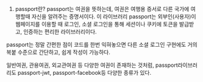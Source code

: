 1. passport란?
passport는 여권을 뜻하는데, 여권은 여행용 증서로 다른 국가에 여행할때 자신을 알려주는 증명서이다. 이 라이브러리 passport는 외부인(사용자)이 웹페이지를 이용할 때 로그인, 소셜 로그인을 통해 세션이나 쿠키에 토큰을 발급받고, 인증하는 편리한 라이브러리이다.

passport는 정말 간편한 점이 코드를 한번 익혀놓으면 다른 소셜 로그인 구현에도 거의 복붙 수준으로 간단하고, 쉽게 작성이 가능하다.

일반여권, 관용여권, 외교관여권 등 다양한 여권이 존재하는 것처럼, passport라이브러리도 passport-jwt, passport-facebook등 다양한 종류가 있다.

